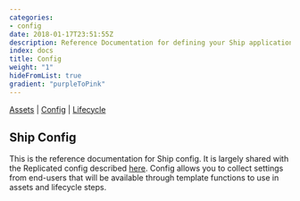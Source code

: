 ```yaml
---
categories:
- config
date: 2018-01-17T23:51:55Z
description: Reference Documentation for defining your Ship application configuration options
index: docs
title: Config
weight: "1"
hideFromList: true
gradient: "purpleToPink"
---
```


[Assets](/api/ship-assets/assets) | [Config](/api/ship-config/config) | [Lifecycle](/api/ship-lifecycle/lifecycle)

## Ship Config

This is the reference documentation for Ship config. It is largely shared with the Replicated config described [here](https://help.replicated.com/docs/config-screen/config-yaml/). Config allows you to collect settings from end-users that will be available through template functions to use in assets and lifecycle steps.
